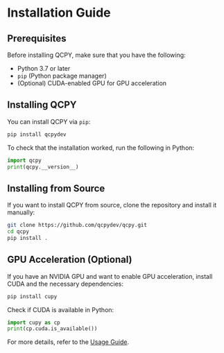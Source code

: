 # Installation Guide

## Prerequisites
Before installing QCPY, make sure that you have the following:
- Python 3.7 or later
- `pip` (Python package manager)
- (Optional) CUDA-enabled GPU for GPU acceleration

## Installing QCPY
You can install QCPY via `pip`:

```sh
pip install qcpydev
```

To check that the installation worked, run the following in Python:

```python
import qcpy
print(qcpy.__version__)
```

## Installing from Source
If you want to install QCPY from source, clone the repository and install it manually:

```sh
git clone https://github.com/qcpydev/qcpy.git
cd qcpy
pip install .
```

## GPU Acceleration (Optional)
If you have an NVIDIA GPU and want to enable GPU acceleration, install CUDA and the necessary dependencies:

```sh
pip install cupy
```

Check if CUDA is available in Python:

```python
import cupy as cp
print(cp.cuda.is_available())
```

For more details, refer to the [Usage Guide](usage.md).

